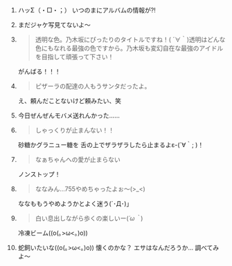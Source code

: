 1. ハッΣ（・□・；） いつのまにアルバムの情報が⁈

2. まだジャケ写見てないよ〜

3. > 透明な色。乃木坂にぴったりのタイトルですね！( ´∀｀)透明はどんな色にもなれる最強の色ですから。乃木坂も変幻自在な最強のアイドルを目指して頑張って下さい！

   がんばる！！！

4. > ピザーラの配達の人もうサンタだったよ。

   え、頼んだことないけど頼みたい、笑

5. 今日ぜんぜんモバメ送れんかった……

6. > しゃっくりが止まんない！！

    砂糖かグラニュー糖を 舌の上でザラザラしたら止まるよε-(´∀｀; )！

7. > なぁちゃんへの愛が止まらない

   ノンストップ！

8. > ななみん…755やめちゃったよぉ〜(>_<)

   ななももうやめようかとよく迷う(´･Д･)」

9. > 白い息出しながら歩くの楽しいー(*´ω｀*)

   冷凍ビーム((o(｡>ω<｡)o))

10. 蛇飼いたいな((o(｡>ω<｡)o)) 懐くのかな？ エサはなんだろうか… 調べてみよ〜